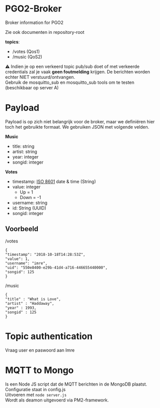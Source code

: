 # PGO2-Broker
Broker information for PGO2

Zie ook documenten in repository-root  

__topics__:
* /votes (Qos1)
* /music (QoS2)

⚠ Indien je op een verkeerd topic pub/sub doet of met verkeerde credentials zal je vaak **geen foutmelding** krijgen. De berichten worden echter NIET verstuurd/ontvangen.  
Gebruik de mosquitto_sub en mosquitto_sub tools om te testen (beschikbaar op server A)

# Payload
Payload is op zich niet belangrijk voor de broker, maar we definiëren hier toch het gebruikte formaat. We gebruiken JSON met volgende velden.

__Music__
*	title: string
*	artist: string
*	year: integer
*	songid: integer

__Votes__
*	timestamp: [ISO 8601](https://en.wikipedia.org/wiki/ISO_8601) date & time (String)
*	value: integer  
    *	Up = 1
    *	Down = -1
*	username: string
*	id: String (UUID)
*	songid: integer


## Voorbeeld
/votes
```
{
"timestamp": "2018-10-18T14:28:53Z",
"value": 1,
"username": "imre",
"uid": "550e8400-e29b-41d4-a716-446655440000",
"songid": 125
}
```
/music
```
{
"title" : "What is Love",
"artist" : "Haddaway",
"year" : 1993,
"songid" : 125
}

```

# Topic authentication
Vraag user en paswoord aan Imre

# MQTT to Mongo
Is een Node JS script dat de MQTT berichten in de MongoDB plaatst.  
Configuratie staat in config.js  
Uitvoeren met ``node server.js``  
Wordt als deamon uitgevoerd via PM2-framework.  
